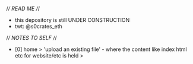 /*/ READ ME /*/
- this depository is still UNDER CONSTRUCTION
- twt: @s0crates_eth

/*/ NOTES TO SELF /*/
- [0] home > 'upload an existing file' - where the content like index html etc for website/etc is held > 
